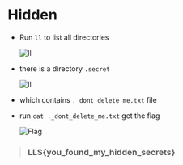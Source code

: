 # Hidden
* Run `ll` to list all directories

    ![ll](1.png)

* there is a directory `.secret`

    ![ll](2.png)

* which contains `._dont_delete_me.txt` file
* run `cat ._dont_delete_me.txt` get the flag

    ![Flag](3.png)

> ### LLS{you_found_my_hidden_secrets}
